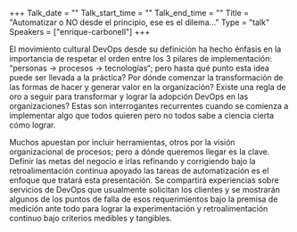 +++
Talk_date = ""
Talk_start_time = ""
Talk_end_time = ""
Title = "Automatizar o NO desde el principio, ese es el dilema..."
Type = "talk"
Speakers = ["enrique-carbonell"]
+++

El movimiento cultural DevOps desde su definición ha hecho énfasis en la importancia de respetar el orden entre los 3 pilares de implementación: “personas → procesos → tecnologías“; pero hasta qué punto esta idea puede ser llevada a la práctica? Por dónde comenzar la transformación de las formas de hacer y generar valor en la organización? Existe una regla de oro a seguir para transformar y lograr la adopción DevOps en las organizaciones? Estas son interrogantes recurrentes cuando se comienza a implementar algo que todos quieren pero no todos sabe a ciencia cierta cómo lograr.

Muchos apuestan por incluir herramientas, otros por la visión organizacional de procesos; pero a dónde queremos llegar es la clave. Definir las metas del negocio e irlas refinando y corrigiendo bajo la retroalimentación continua apoyado las tareas de automatización es el enfoque que tratará esta presentación. Se compartirá experiencias sobre servicios de DevOps que usualmente solicitan los clientes y se mostrarán algunos de los puntos de falla de esos requerimientos bajo la premisa de medición ante todo para lograr la experimentación y retroalimentación continuo bajo criterios medibles y tangibles.